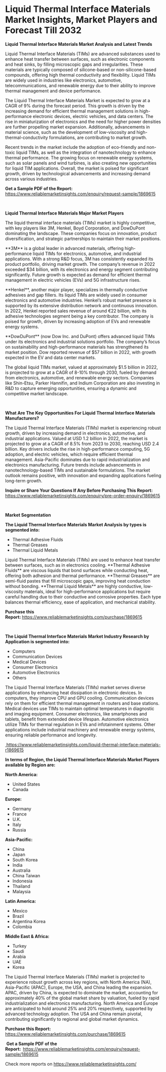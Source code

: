 <p><h1>Liquid Thermal Interface Materials Market Insights, Market Players and Forecast Till 2032</h1></p><p><strong>Liquid Thermal Interface Materials Market Analysis and Latest Trends</strong></p>
<p><p>Liquid Thermal Interface Materials (TIMs) are advanced substances used to enhance heat transfer between surfaces, such as electronic components and heat sinks, by filling microscopic gaps and irregularities. These materials are typically composed of silicone-based or non-silicone-based compounds, offering high thermal conductivity and flexibility. Liquid TIMs are widely used in industries like electronics, automotive, telecommunications, and renewable energy due to their ability to improve thermal management and device performance.</p><p>The Liquid Thermal Interface Materials Market is expected to grow at a CAGR of 9% during the forecast period. This growth is driven by the increasing demand for efficient thermal management solutions in high-performance electronic devices, electric vehicles, and data centers. The rise in miniaturization of electronics and the need for higher power densities are further propelling market expansion. Additionally, advancements in material science, such as the development of low-viscosity and high-thermal-conductivity formulations, are contributing to market growth.</p><p>Recent trends in the market include the adoption of eco-friendly and non-toxic liquid TIMs, as well as the integration of nanotechnology to enhance thermal performance. The growing focus on renewable energy systems, such as solar panels and wind turbines, is also creating new opportunities for liquid TIM applications. Overall, the market is poised for significant growth, driven by technological advancements and increasing demand across various industries.</p></p>
<p><strong>Get a Sample PDF of the Report:&nbsp;</strong> <a href="https://www.reliablemarketinsights.com/enquiry/request-sample/1869615?utm_campaign=1887&utm_medium=2&utm_source=Github&utm_content=ia&utm_term=30012025&utm_id=liquid-thermal-interface-materials">https://www.reliablemarketinsights.com/enquiry/request-sample/1869615</a></p>
<p>&nbsp;</p>
<p><strong>Liquid Thermal Interface Materials Major Market Players</strong></p>
<p><p>The liquid thermal interface materials (TIMs) market is highly competitive, with key players like 3M, Henkel, Boyd Corporation, and DowDuPont dominating the landscape. These companies focus on innovation, product diversification, and strategic partnerships to maintain their market positions.</p><p>**3M** is a global leader in advanced materials, offering high-performance liquid TIMs for electronics, automotive, and industrial applications. With a strong R&D focus, 3M has consistently expanded its product portfolio, driving market growth. The company’s revenue in 2022 exceeded $34 billion, with its electronics and energy segment contributing significantly. Future growth is expected as demand for efficient thermal management in electric vehicles (EVs) and 5G infrastructure rises.</p><p>**Henkel**, another major player, specializes in thermally conductive adhesives and gap fillers. Its liquid TIMs are widely used in consumer electronics and automotive industries. Henkel’s robust market presence is supported by its extensive distribution network and continuous innovation. In 2022, Henkel reported sales revenue of around €22 billion, with its adhesive technologies segment being a key contributor. The company is poised for growth, driven by increasing adoption of EVs and renewable energy systems.</p><p>**DowDuPont** (now Dow Inc. and DuPont) offers advanced liquid TIMs under its electronics and industrial solutions portfolio. The company’s focus on sustainability and high-performance materials has strengthened its market position. Dow reported revenue of $57 billion in 2022, with growth expected in the EV and data center markets.</p><p>The global liquid TIMs market, valued at approximately $1.5 billion in 2022, is projected to grow at a CAGR of 8-10% through 2030, fueled by demand from electronics, automotive, and renewable energy sectors. Companies like Shin-Etsu, Parker Hannifin, and Indium Corporation are also investing in R&D to capture emerging opportunities, ensuring a dynamic and competitive market landscape.</p></p>
<p>&nbsp;</p>
<p><strong>What Are The Key Opportunities For Liquid Thermal Interface Materials Manufacturers?</strong></p>
<p><p>The Liquid Thermal Interface Materials (TIMs) market is experiencing robust growth, driven by increasing demand in electronics, automotive, and industrial applications. Valued at USD 1.2 billion in 2022, the market is projected to grow at a CAGR of 8.5% from 2023 to 2030, reaching USD 2.4 billion. Key drivers include the rise in high-performance computing, 5G adoption, and electric vehicles, which require efficient thermal management. Asia-Pacific dominates due to rapid industrialization and electronics manufacturing. Future trends include advancements in nanotechnology-based TIMs and sustainable formulations. The market outlook remains positive, with innovation and expanding applications fueling long-term growth.</p></p>
<p><strong>Inquire or Share Your Questions If Any Before Purchasing This Report:</strong> <a href="https://www.reliablemarketinsights.com/enquiry/pre-order-enquiry/1869615?utm_campaign=1887&utm_medium=2&utm_source=Github&utm_content=ia&utm_term=30012025&utm_id=liquid-thermal-interface-materials">https://www.reliablemarketinsights.com/enquiry/pre-order-enquiry/1869615</a></p>
<p>&nbsp;</p>
<p><strong>Market Segmentation</strong></p>
<p><strong>The Liquid Thermal Interface Materials Market Analysis by types is segmented into:</strong></p>
<p><ul><li>Thermal Adhesive Fluids</li><li>Thermal Greases</li><li>Thermal Liquid Metals</li></ul></p>
<p><p>Liquid Thermal Interface Materials (TIMs) are used to enhance heat transfer between surfaces, such as in electronics cooling. **Thermal Adhesive Fluids** are viscous liquids that bond surfaces while conducting heat, offering both adhesion and thermal performance. **Thermal Greases** are semi-fluid pastes that fill microscopic gaps, improving heat conduction without bonding. **Thermal Liquid Metals** are highly conductive, low-viscosity materials, ideal for high-performance applications but require careful handling due to their conductive and corrosive properties. Each type balances thermal efficiency, ease of application, and mechanical stability.</p></p>
<p><strong>Purchase this Report:&nbsp;</strong><a href="https://www.reliablemarketinsights.com/purchase/1869615?utm_campaign=1887&utm_medium=2&utm_source=Github&utm_content=ia&utm_term=30012025&utm_id=liquid-thermal-interface-materials">https://www.reliablemarketinsights.com/purchase/1869615</a></p>
<p>&nbsp;</p>
<p><strong>The Liquid Thermal Interface Materials Market Industry Research by Application is segmented into:</strong></p>
<p><ul><li>Computers</li><li>Communication Devices</li><li>Medical Devices</li><li>Consumer Electronics</li><li>Automotive Electronics</li><li>Others</li></ul></p>
<p><p>The Liquid Thermal Interface Materials (TIMs) market serves diverse applications by enhancing heat dissipation in electronic devices. In computers, they improve CPU and GPU cooling. Communication devices rely on them for efficient thermal management in routers and base stations. Medical devices use TIMs to maintain optimal temperatures in diagnostic and imaging equipment. Consumer electronics, like smartphones and tablets, benefit from extended device lifespan. Automotive electronics utilize TIMs for thermal regulation in EVs and infotainment systems. Other applications include industrial machinery and renewable energy systems, ensuring reliable performance and longevity.</p></p>
<p><a href="https://www.reliablemarketinsights.com/liquid-thermal-interface-materials-r1869615?utm_campaign=1887&utm_medium=2&utm_source=Github&utm_content=ia&utm_term=30012025&utm_id=liquid-thermal-interface-materials">&nbsp;https://www.reliablemarketinsights.com/liquid-thermal-interface-materials-r1869615</a></p>
<p><strong>In terms of Region, the Liquid Thermal Interface Materials Market Players available by Region are:</strong></p>
<p>
    <p> <strong> North America: </strong>
        <ul>
            <li>United States</li>
            <li>Canada</li>
        </ul>
        </p> 
    <p> <strong> Europe: </strong>
        <ul>
            <li>Germany</li>
            <li>France</li>
            <li>U.K.</li>
            <li>Italy</li>
            <li>Russia</li>
        </ul>
        </p> 
    <p> <strong> Asia-Pacific: </strong>
        <ul>
            <li>China</li>
            <li>Japan</li>
            <li>South Korea</li>
            <li>India</li>
            <li>Australia</li>
            <li>China Taiwan</li>
            <li>Indonesia</li>
            <li>Thailand</li>
            <li>Malaysia</li>
        </ul>
        </p> 
    <p> <strong> Latin America: </strong>
        <ul>
            <li>Mexico</li>
            <li>Brazil</li>
            <li>Argentina Korea</li>
            <li>Colombia</li>
        </ul>
        </p> 
    <p> <strong> Middle East & Africa: </strong>
        <ul>
            <li>Turkey</li>
            <li>Saudi</li>
            <li>Arabia</li>
            <li>UAE</li>
            <li>Korea</li>
        </ul>
    </p>
    </p>
<p><p>The Liquid Thermal Interface Materials (TIMs) market is projected to experience robust growth across key regions, with North America (NA), Asia-Pacific (APAC), Europe, the USA, and China leading the expansion. APAC, driven by China, is expected to dominate the market, accounting for approximately 40% of the global market share by valuation, fueled by rapid industrialization and electronics manufacturing. North America and Europe are anticipated to hold around 25% and 20% respectively, supported by advanced technology adoption. The USA and China remain pivotal, contributing significantly to regional and global market dynamics.</p></p>
<p><strong>Purchase this Report: </strong><a href="https://www.reliablemarketinsights.com/purchase/1869615?utm_campaign=1887&utm_medium=2&utm_source=Github&utm_content=ia&utm_term=30012025&utm_id=liquid-thermal-interface-materials">https://www.reliablemarketinsights.com/purchase/1869615</a></p>
<p>&nbsp;<strong>Get a Sample PDF of the Report:&nbsp;&nbsp;</strong><a href="https://www.reliablemarketinsights.com/enquiry/request-sample/1869615?utm_campaign=1887&utm_medium=2&utm_source=Github&utm_content=ia&utm_term=30012025&utm_id=liquid-thermal-interface-materials">https://www.reliablemarketinsights.com/enquiry/request-sample/1869615</a></p>
<p><strong></strong></p>
<p>Check more reports on <a href="https://www.reliablemarketinsights.com/?utm_campaign=1887&utm_medium=2&utm_source=Github&utm_content=ia&utm_term=30012025&utm_id=liquid-thermal-interface-materials">https://www.reliablemarketinsights.com/</a></p>